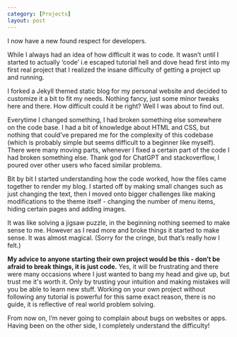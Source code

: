 ```yaml
---
category: [Projects]
layout: post
---
```


I now have a new found respect for developers. 

While I always had an idea of how difficult it was to code. It wasn’t until I started to actually ‘code’ i.e escaped tutorial hell and dove head first into my first real project that I realized the insane difficulty of getting a project up and running.

I forked a Jekyll themed static blog for my personal website and decided to customize it a bit to fit my needs. Nothing fancy, just some minor tweaks here and there. How difficult could it be right? Well I was about to find out. 

Everytime I changed something, I had broken something else somewhere on the code base. I had a bit of knowledge about HTML and CSS, but nothing that could’ve prepared me for the complexity of this codebase (which is probably simple but seems difficult to a beginner like myself). There were many moving parts, whenever I fixed a certain part of the code I had broken something else. Thank god for ChatGPT and stackoverflow, I poured over other users who faced similar problems. 

Bit by bit I started understanding how the code worked, how the files came together to render my blog. I started off by making small changes such as just changing the text, then I moved onto bigger challenges like making modifications to the theme itself - changing the number of menu items, hiding certain pages and adding images. 

It was like solving a jigsaw puzzle, in the beginning nothing seemed to make sense to me. However as I read more and broke things it started to make sense. It was almost magical. (Sorry for the cringe, but that’s really how I felt.) 

**My advice to anyone starting their own project would be this - don’t be afraid to break things, it is just code.** Yes, it will be frustrating and there were many occasions where I just wanted to bang my head and give up, but trust me it's worth it. Only by trusting your intuition and making mistakes will you be able to learn new stuff. Working on your own project without following any tutorial is powerful for this same exact reason, there is no guide, it is reflective of real world problem solving.

From now on, I’m never going to complain about bugs on websites or apps. Having been on the other side, I completely understand the difficulty! 




